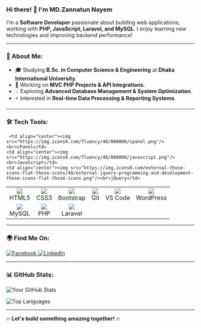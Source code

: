 ### Hi there! 👋 I'm MD.Zannatun Nayem

I'm a **Software Developer** passionate about building web applications, working with **PHP, JavaScript, Laravel, and MySQL**. I enjoy learning new technologies and improving backend performance!

---

### 🚀 About Me:
- 🎓 Studying **B.Sc. in Computer Science & Engineering** at **Dhaka International University**.
- 🔧 Working on **MVC PHP Projects & API Integrations**.
- 💡 Exploring **Advanced Database Management & System Optimization**.
- ⚡ Interested in **Real-time Data Processing & Reporting Systems**.

---

### 🛠️ Tech Tools:
<table>
    <tr>
    <td align="center"><img src="https://img.icons8.com/color/48/000000/html-5.png"/><br>HTML5</td>
    <td align="center"><img src="https://img.icons8.com/color/48/000000/css3.png"/><br>CSS3</td>
    <td align="center"><img src="https://img.icons8.com/color/48/000000/bootstrap.png"/><br>Bootstrap</td>
    <td align="center"><img src="https://img.icons8.com/color/48/000000/git.png"/><br>Git</td>
    <td align="center"><img src="https://img.icons8.com/color/48/000000/visual-studio-code-2019.png"/><br>VS Code</td>
    <td align="center"><img src="https://img.icons8.com/ios-filled/48/000000/wordpress.png"/><br>WordPress</td>
  </tr>
  <tr>
    <td align="center"><img src="https://img.icons8.com/color/48/000000/mysql-logo.png"/><br>MySQL</td>
    <td align="center"><img src="https://img.icons8.com/officel/48/000000/php-logo.png"/><br>PHP</td>
     <td align="center"><img src="https://img.icons8.com/external-tal-revivo-color-tal-revivo/48/external-laravel-is-a-web-application-framework-with-an-expressive-syntax-logo-color-tal-revivo.png"/><br>Laravel</td>

     <td align="center"><img src="https://img.icons8.com/fluency/48/000000/cpanel.png"/><br>cPanel</td>
    <td align="center"><img src="https://img.icons8.com/fluency/48/000000/javascript.png"/><br>JavaScript</td>
    <td align="center"><img src="https://img.icons8.com/external-those-icons-flat-those-icons/48/external-jquery-programming-and-development-those-icons-flat-those-icons.png"/><br>jQuery</td>
  </tr>

</table>

---

### 🌍 Find Me On:
<p>
  <a href="https://www.facebook.com/profile.php?id=61551127410363" target="_blank">
    <img src="https://img.icons8.com/color/48/000000/facebook-new.png" alt="Facebook"/>
  </a>
  <a href="www.linkedin.com/in/nayemulzannat" target="_blank">
    <img src="https://img.icons8.com/color/48/000000/linkedin.png" alt="LinkedIn"/>
  </a>
</p>

---

### 📊 GitHub Stats:
![Your GitHub Stats](https://github-readme-stats.vercel.app/api?username=Nayemulzannat&show_icons=true&theme=radical)

![Top Languages](https://github-readme-stats.vercel.app/api/top-langs/?username=Nayemulzannat&layout=compact&theme=radical)

---

🔥 **Let's build something amazing together!** 🔥
